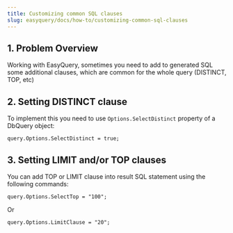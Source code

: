 ```yaml
---
title: Customizing common SQL clauses
slug: easyquery/docs/how-to/customizing-common-sql-clauses
---
```



## 1. Problem Overview
Working with EasyQuery, sometimes you need to add to generated SQL some additional clauses, which are common for the whole query (DISTINCT, TOP, etc)

## 2. Setting DISTINCT clause

To implement this you need to use `Options.SelectDistinct` property of a DbQuery object:

```
query.Options.SelectDistinct = true;
```

## 3. Setting LIMIT and/or TOP clauses
You can add TOP or LIMIT clause into result SQL statement using the following commands:
```
query.Options.SelectTop = "100";
```
Or

```
query.Options.LimitClause = "20";

```